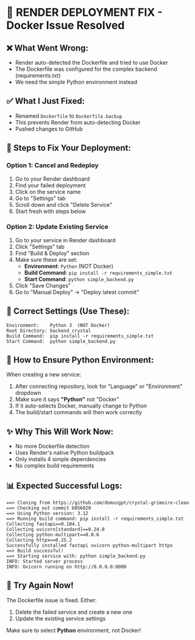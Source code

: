 # 🔧 RENDER DEPLOYMENT FIX - Docker Issue Resolved

## ❌ What Went Wrong:
- Render auto-detected the Dockerfile and tried to use Docker
- The Dockerfile was configured for the complex backend (requirements.txt)
- We need the simple Python environment instead

## ✅ What I Just Fixed:
- Renamed `Dockerfile` to `Dockerfile.backup` 
- This prevents Render from auto-detecting Docker
- Pushed changes to GitHub

## 🚀 Steps to Fix Your Deployment:

### Option 1: Cancel and Redeploy
1. Go to your Render dashboard
2. Find your failed deployment
3. Click on the service name
4. Go to "Settings" tab
5. Scroll down and click "Delete Service"
6. Start fresh with steps below

### Option 2: Update Existing Service
1. Go to your service in Render dashboard
2. Click "Settings" tab
3. Find "Build & Deploy" section
4. Make sure these are set:
   - **Environment**: `Python` (NOT Docker)
   - **Build Command**: `pip install -r requirements_simple.txt`
   - **Start Command**: `python simple_backend.py`
5. Click "Save Changes"
6. Go to "Manual Deploy" → "Deploy latest commit"

## 📝 Correct Settings (Use These):

```
Environment:    Python 3  (NOT Docker)
Root Directory: backend_crystal
Build Command:  pip install -r requirements_simple.txt
Start Command:  python simple_backend.py
```

## 🎯 How to Ensure Python Environment:

When creating a new service:
1. After connecting repository, look for "Language" or "Environment" dropdown
2. Make sure it says **"Python"** not "Docker"
3. If it auto-selects Docker, manually change to Python
4. The build/start commands will then work correctly

## ✨ Why This Will Work Now:
- No more Dockerfile detection
- Uses Render's native Python buildpack
- Only installs 4 simple dependencies
- No complex build requirements

## 📊 Expected Successful Logs:
```
==> Cloning from https://github.com/domusgpt/crystal-grimoire-clean
==> Checking out commit b056020
==> Using Python version: 3.12
==> Running build command: pip install -r requirements_simple.txt
Collecting fastapi==0.104.1
Collecting uvicorn[standard]==0.24.0
Collecting python-multipart==0.0.6
Collecting httpx==0.25.2
Successfully installed fastapi uvicorn python-multipart httpx
==> Build successful!
==> Starting service with: python simple_backend.py
INFO: Started server process
INFO: Uvicorn running on http://0.0.0.0:8000
```

## 🔄 Try Again Now!
The Dockerfile issue is fixed. Either:
1. Delete the failed service and create a new one
2. Update the existing service settings

Make sure to select **Python** environment, not Docker!